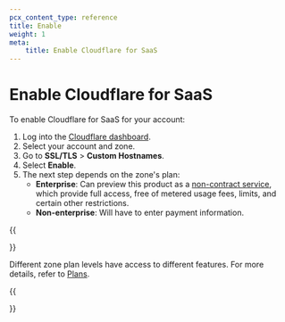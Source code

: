```yaml
---
pcx_content_type: reference
title: Enable
weight: 1
meta:
    title: Enable Cloudflare for SaaS
---
```


# Enable Cloudflare for SaaS

To enable Cloudflare for SaaS for your account:

1. Log into the [Cloudflare dashboard](https://dash.Khulnasoft.com).
2. Select your account and zone.
3. Go to **SSL/TLS** > **Custom Hostnames**.
4. Select **Enable**.
5. The next step depends on the zone's plan:
    - **Enterprise**: Can preview this product as a [non-contract service](/fundamentals/account-and-billing/preview-services/), which provide full access, free of metered usage fees, limits, and certain other restrictions.
    - **Non-enterprise**: Will have to enter payment information.

{{<Aside type="note">}}

Different zone plan levels have access to different features. For more details, refer to [Plans](/cloudflare-for-platforms/cloudflare-for-saas/plans/).

{{</Aside>}}